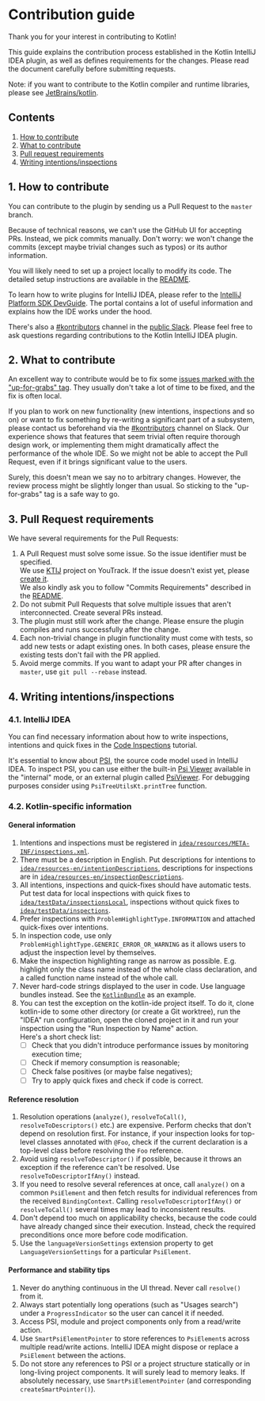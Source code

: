 # Contribution guide

Thank you for your interest in contributing to Kotlin!

This guide explains the contribution process established in the Kotlin IntelliJ IDEA plugin, as well as defines requirements for the
changes.
Please read the document carefully before submitting requests.

Note: if you want to contribute to the Kotlin compiler and runtime libraries, please
see [JetBrains/kotlin](https://github.com/JetBrains/kotlin).

## Contents

1. [How to contribute](#1-how-to-contribute)
2. [What to contribute](#2-what-to-contribute)
3. [Pull request requirements](#3-pull-request-requirements)
4. [Writing intentions/inspections](#4-writing-intentionsinspections)

## 1. How to contribute

You can contribute to the plugin by sending us a Pull Request to the `master` branch.

Because of technical reasons, we can't use the GitHub UI for accepting PRs. Instead, we pick commits manually. Don't worry:
we won't change the commits (except maybe trivial changes such as typos) or its author information.

You will likely need to set up a project locally to modify its code.
The detailed setup instructions are available in the [README](README.md).

To learn how to write plugins for IntelliJ IDEA, please refer to the 
[IntelliJ Platform SDK DevGuide](https://plugins.jetbrains.com/docs/intellij/).
The portal contains a lot of useful information and explains how the IDE works under the hood.

There's also a [#kontributors](https://kotlinlang.slack.com/archives/C0BUHC9HD) channel in the [public Slack](https://surveys.jetbrains.com/s3/kotlin-slack-sign-up). 
Please feel free to ask questions regarding contributions to the Kotlin IntelliJ IDEA plugin.

## 2. What to contribute

An excellent way to contribute would be to fix
some [issues marked with the "up-for-grabs" tag](https://youtrack.jetbrains.com/issues/KTIJ?q=tag:%20%7BUp%20For%20Grabs%7D%20and%20(State:%20Open%20or%20State:%20Backlog)%20and%20(Subsystems:%20IDE*)).
They usually don't take a lot of time to be fixed, and the fix is often local.

If you plan to work on new functionality (new intentions, inspections and so on) or want to fix something by re-writing a significant
part of a subsystem, please contact us beforehand via the [#kontributors](https://kotlinlang.slack.com/archives/C0BUHC9HD) channel on Slack.
Our experience shows that features that seem
trivial often require thorough design work, or implementing them might dramatically affect the performance of the whole IDE.
So we might not be able to accept the Pull Request, even if it brings significant value to the users.

Surely, this doesn't mean we say no to arbitrary changes. However, the review process might be slightly longer than usual. So sticking
to the "up-for-grabs" tag is a safe way to go.

## 3. Pull Request requirements

We have several requirements for the Pull Requests:

1. A Pull Request must solve some issue. So the issue identifier must be specified.  
   We use [KTIJ](https://youtrack.jetbrains.com/issues/KTIJ) project on YouTrack.
   If the issue doesn't exist yet, please [create it](https://youtrack.jetbrains.com/newIssue?project=KTIJ).
   <br/> We also kindly ask you to follow "Commits Requirements" described in the [README](README.md).
2. Do not submit Pull Requests that solve multiple issues that aren't interconnected. Create several PRs instead.
3. The plugin must still work after the change. Please ensure the plugin compiles and runs successfully after the change.
4. Each non-trivial change in plugin functionality must come with tests, so add new tests or adapt existing ones. 
   In both cases, please ensure the existing tests don't fail with the PR applied.
5. Avoid merge commits. If you want to adapt your PR after changes in `master`, use `git pull --rebase` instead.

## 4. Writing intentions/inspections

### 4.1. IntelliJ IDEA

You can find necessary information about how to write inspections, intentions and quick fixes 
in the [Code Inspections](https://plugins.jetbrains.com/docs/intellij/code-inspections.html) tutorial.

It's essential to know 
about [PSI](https://plugins.jetbrains.com/docs/intellij/psi.html), the source code model used in IntelliJ IDEA.
To inspect PSI, you can use either the built-in [Psi Viewer](https://www.jetbrains.com/help/idea/psi-viewer.html) available 
in the "internal" mode, or an external plugin called [PsiViewer](https://plugins.jetbrains.com/plugin/227-psiviewer).
For debugging purposes consider using `PsiTreeUtilsKt.printTree` function.

### 4.2. Kotlin-specific information

#### General information

1. Intentions and inspections must be registered in [`idea/resources/META-INF/inspections.xml`](idea/resources/META-INF/inspections.xml).
2. There must be a description in English.
   Put descriptions for intentions to [`idea/resources-en/intentionDescriptions`](idea/resources-en/intentionDescriptions),
   descriptions for inspections are in [`idea/resources-en/inspectionDescriptions`](idea/resources-en/inspectionDescriptions).
3. All intentions, inspections and quick-fixes should have automatic tests.
   Put test data for local inspections with quick fixes to [`idea/testData/inspectionsLocal`](idea/tests/testData/inspectionsLocal),
   inspections without quick fixes to [`idea/testData/inspections`](idea/tests/testData/inspections).
4. Prefer inspections with `ProblemHighlightType.INFORMATION` and attached quick-fixes over intentions.
5. In inspection code, use only `ProblemHighlightType.GENERIC_ERROR_OR_WARNING` as it allows users to adjust 
   the inspection level by themselves.
6. Make the inspection highlighting range as narrow as possible. E.g. highlight only the class name instead of the whole class declaration,
   and a called function name instead of the whole call.
7. Never hard-code strings displayed to the user in code. Use language bundles instead.
   See the [`KotlinBundle`](idea/resources-en/messages/KotlinBundle.properties) as an example.
8. You can test the exception on the kotlin-ide project itself. To do it, clone kotlin-ide to some other directory 
   (or create a Git worktree), run the "IDEA" run configuration, open the cloned project in it and run your inspection using
   the "Run Inspection by Name" action.  
   Here's a short check list:
   - [ ] Check that you didn't introduce performance issues by monitoring execution time;
   - [ ] Check if memory consumption is reasonable;
   - [ ] Check false positives (or maybe false negatives);
   - [ ] Try to apply quick fixes and check if code is correct.

#### Reference resolution

1. Resolution operations (`analyze()`, `resolveToCall()`, `resolveToDescriptors()` etc.) are expensive. Perform checks that don't depend on
   resolution first. For instance, if your inspection looks for top-level classes annotated with `@Foo`, check if the current declaration is
   a top-level class before resolving the `Foo` reference.
2. Avoid using `resolveToDescriptor()` if possible, because it throws an exception if the reference can't be resolved.
   Use `resolveToDescriptorIfAny()` instead.
3. If you need to resolve several references at once, call `analyze()` on a common `PsiElement` and then fetch results for individual
   references from the received `BindingContext`. Calling `resolveToDescriptorIfAny()` or `resolveToCall()` several times may lead to
   inconsistent results.
4. Don't depend too much on applicability checks, because the code could have already changed since their execution. Instead, check the
   required preconditions once
   more before code modification.
5. Use the `languageVersionSettings` extension property to get `LanguageVersionSettings` for a particular `PsiElement`.

#### Performance and stability tips

1. Never do anything continuous in the UI thread. Never call `resolve()` from it.
2. Always start potentially long operations (such as "Usages search") under a `ProgressIndicator` so the user can cancel it if needed.
3. Access PSI, module and project components only from a read/write action.
4. Use `SmartPsiElementPointer` to store references to `PsiElement`s across multiple read/write actions. IntelliJ IDEA might dispose or
   replace a `PsiElement` between the actions.
5. Do not store any references to PSI or a project structure statically or in long-living project components. It will surely lead
   to memory leaks. If absolutely necessary, use `SmartPsiElementPointer` (and corresponding `createSmartPointer()`).